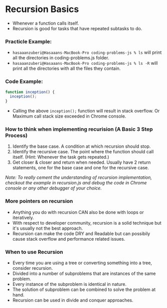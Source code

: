 # Recursion Basics

- Whenever a function calls itself.
- Recursion is good for tasks that have repeated subtasks to do.

### Practicle Example:

- `hasaaanzuberi@Hasaaans-MacBook-Pro coding-problems-js % ls` will print all the directories in coding-problems.js folder.
- `hasaaanzuberi@Hasaaans-MacBook-Pro coding-problems-js % ls -R` will print all the directories with all the files they contain.

### Code Example:

```js
function inception() {
  inception();
}
```

- Calling the above `inception();` function will result in stack overflow. Or Maximum call stack size exceeded in Chrome console.

### How to think when implementing recurision (A Basic 3 Step Process)

1. Identify the base case. A condition at which recursion should stop.
2. Identify the recursive case. The point where the function should call itself. (Hint: Whenever the task gets repeated.)
3. Get closer & closer and return when needed. Usually have 2 return statements, one for the base case and one for the recursive case.

_Note: To really cement the understanding of recursion implementation, checkout the example in recursion.js and debug the code in Chrome console or any other debugger of your choice._

### More pointers on recursion

- Anything you do with recursion CAN also be done with loops or iteratively.
- With respect to developer community, recursion is a solid technique but it's usually not the best approach.
- Recursion can make the code DRY and Readable but can possibily cause stack overflow and performance related issues.

### When to use Recursion

- Every time you are using a tree or converting something into a tree, consider recursion.
- Divided into a number of subproblems that are instances of the same problem.
- Every instance of the subproblem is identical in nature.
- The solution of subproblem can be combined to solve the problem at hand. 
- Recursion can be used in divide and conquer approaches.

